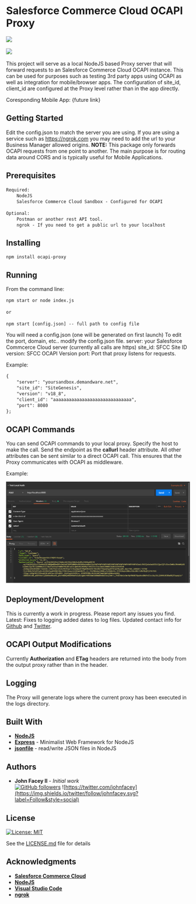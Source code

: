 # Salesforce Commerce Cloud OCAPI Proxy 

![](https://img.shields.io/badge/Salesforce-OCAPIProxy-blue.svg)  

![](https://img.shields.io/badge/Version-1.0.6-green.svg)

This project will serve as a local NodeJS based Proxy server that will forward requests to an Salesforce Commerce Cloud OCAPI instance. 
This can be used for purposes such as testing 3rd party apps using OCAPI as well as integration for mobile/browser apps. 
The configuration of site_id, client_id are configured at the Proxy level rather than in the app directly. 

Coresponding Mobile App: {future link}

## Getting Started

Edit the config.json to match the server you are using. 
If you are using a service such as https://ngrok.com you may need to add the url to your Business Manager allowed origins.
**NOTE:** This package only forwards OCAPI requests from one point to another. The main purpose is for routing data around CORS and is typically useful for Mobile Applications.

## Prerequisites
```
Required:
    NodeJS
    Salesforce Commerce Cloud Sandbox - Configured for OCAPI

Optional:
    Postman or another rest API tool.
    ngrok - If you need to get a public url to your localhost
```
## Installing
```
npm install ocapi-proxy
```

## Running 

From the command line: 
```
npm start or node index.js

or

npm start [config.json] -- full path to config file
```

You will need a config.json (one will be generated on first launch)
To edit the port, domain, etc.. modify the config.json file. 
server: your Salesforce Commcerce Cloud server (currently all calls are https)
site_id: SFCC Site ID
version: SFCC OCAPI Version
port: Port that proxy listens for requests.

Example:
```
{
    "server": "yoursandbox.demandware.net",
    "site_id": "SiteGenesis",
    "version": "v18_8",
    "client_id": "aaaaaaaaaaaaaaaaaaaaaaaaaaaaaa",
    "port": 8080
};
```
## OCAPI Commands

You can send OCAPI commands to your local proxy. 
Specify the host to make the call.
Send the endpoint as the **callurl** header attribute.
All other attributes can be sent similar to a direct OCAPI call. 
This ensures that the Proxy communicates with OCAPI as middleware.

Example: 

![Postman Example](./examples/postman-example.png)

## Deployment/Development

This is currently a work in progress. Please report any issues you find.
Latest: Fixes to logging added dates to log files.
Updated contact info for [Github](https://github.com/johnfacey) and [Twitter](https://twitter.com/johnfacey).

## OCAPI Output Modifications

Currently **Authorization** and **ETag**  headers are returned into the body from the output proxy rather than in the header.

## Logging

The Proxy will generate logs where the current proxy has been executed in the logs directory.

## Built With

* [**NodeJS**](https://nodejs.org) 
* [**Express**](https://expressjs.com) - Minimalist Web Framework for NodeJS
* [**jsonfile**](https://www.npmjs.com/package/jsonfile) - read/write JSON files in NodeJS

## Authors

* **John Facey II** - *Initial work*  
[![GitHub followers](https://img.shields.io/github/followers/johnfacey.svg?label=Follow&style=social)](https://github.com/johnfacey)
![https://twitter.com/johnfacey](https://img.shields.io/twitter/follow/johnfacey.svg?label=Follow&style=social)

## License

[![License: MIT](https://img.shields.io/badge/License-MIT-yellow.svg)](https://opensource.org/licenses/MIT)

See the [LICENSE.md](LICENSE.md) file for details

## Acknowledgments

* [**Salesforce Commerce Cloud**](https://www.salesforce.com/products/commerce-cloud/overview)
* [**NodeJS**](https://nodejs.org) 
* [**Visual Studio Code**](https://code.visualstudio.com)
* [**ngrok**](https://ngrok.com)